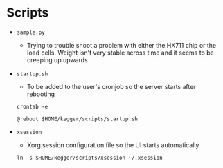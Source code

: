 # Scripts

* `sample.py`
    * Trying to trouble shoot a problem with either the HX711 chip or the load cells. Weight isn't very stable across time and it seems to be creeping up upwards

* `startup.sh`
    * To be added to the user's cronjob so the server starts after rebooting

    ```
    crontab -e

    @reboot $HOME/kegger/scripts/startup.sh
    ```

* `xsession`
    * Xorg session configuration file so the UI starts automatically

    ```
    ln -s $HOME/kegger/scripts/xsession ~/.xsession
    ```
